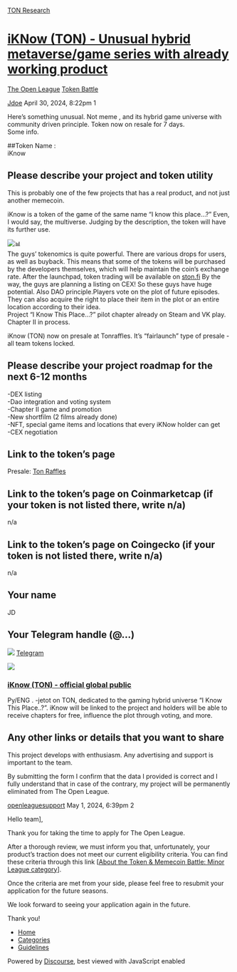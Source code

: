 [TON Research](/)

# [iKNow (TON) - Unusual hybrid metaverse/game series with already working product](/t/iknow-ton-unusual-hybrid-metaverse-game-series-with-already-working-product/15341)

[The Open League](/c/the-open-league/token-leaderboard/57)  [Token Battle](/c/the-open-league/token-leaderboard/57) 

    

[Jdoe](https://tonresear.ch/u/Jdoe)  April 30, 2024, 8:22pm  1

Here’s something unusual. Not meme , and its hybrid game universe with community driven principle. Token now on resale for 7 days.  
Some info.

##Token Name :  
iKnow

## [](#please-describe-your-project-and-token-utility-1)Please describe your project and token utility

This is probably one of the few projects that has a real product, and not just another memecoin.

iKnow is a token of the game of the same name “I know this place…?” Even, I would say, the multiverse. Judging by the description, the token will have its further use.

![:bar_chart:](https://tonresear.ch/images/emoji/twitter/bar_chart.png?v=12 ":bar_chart:")  
The guys’ tokenomics is quite powerful. There are various drops for users, as well as buyback. This means that some of the tokens will be purchased by the developers themselves, which will help maintain the coin’s exchange rate. After the launchpad, token trading will be available on [ston.fi](http://ston.fi) By the way, the guys are planning a listing on CEX! So these guys have huge potential. Also DAO principle.Players vote on the plot of future episodes. They can also acquire the right to place their item in the plot or an entire location according to their idea.  
Project “I Know This Place…?” pilot chapter already on Steam and VK play. Chapter II in process.

iKnow (TON) now on presale at Tonraffles. It’s “fairlaunch” type of presale - all team tokens locked.

## [](#please-describe-your-project-roadmap-for-the-next-6-12-months-2)Please describe your project roadmap for the next 6-12 months

\-DEX listing  
\-Dao integration and voting system  
\-Chapter II game and promotion  
\-New shortfilm (2 films already done)  
\-NFT, special game items and locations that every iKNow holder can get  
\-CEX negotiation

## [](#link-to-the-tokens-page-3)Link to the token’s page

Presale: [Ton Raffles](https://tonraffles.app/jetton/fairlaunch/iKnow/EQAVZM5VnY7nbFP7fWIAW9bYylnnBKx4rbP2stxs4uqAquVJ)

## [](#link-to-the-tokens-page-on-coinmarketcap-if-your-token-is-not-listed-there-write-na-4)Link to the token’s page on Coinmarketcap (if your token is not listed there, write n/a)

n/a

## [](#link-to-the-tokens-page-on-coingecko-if-your-token-is-not-listed-there-write-na-5)Link to the token’s page on Coingecko (if your token is not listed there, write n/a)

n/a

## [](#your-name-6)Your name

JD

## [](#your-telegram-handle-7)Your Telegram handle (@…)

![](https://telegram.org/img/website_icon.svg?4) [Telegram](https://t.me/iKnow_TON)

![](https://tonresear.ch/uploads/default/original/2X/f/faaa112458bfb6b1a6d4292d0a036b5755caf647.jpeg)

### [iKnow (TON) - official global public](https://t.me/iKnow_TON)

Ру/ENG . -jetot on TON, dedicated to the gaming hybrid universe “I Know This Place..?”. iKnow will be linked to the project and holders will be able to receive chapters for free, influence the plot through voting, and more.

## [](#any-other-links-or-details-that-you-want-to-share-8)Any other links or details that you want to share

This project develops with enthusiasm. Any advertising and support is important to the team.

By submitting the form I confirm that the data I provided is correct and I fully understand that in case of the contrary, my project will be permanently eliminated from The Open League.

 

[openleaguesupport](https://tonresear.ch/u/openleaguesupport) May 1, 2024, 6:39pm  2

Hello team\],

Thank you for taking the time to apply for The Open League.

After a thorough review, we must inform you that, unfortunately, your product’s traction does not meet our current eligibility criteria. You can find these criteria through this link \[[About the Token & Memecoin Battle: Minor League category](https://tonresear.ch/t/about-the-token-leaderboard-minor-league-category/1274)\].

Once the criteria are met from your side, please feel free to resubmit your application for the future seasons.

We look forward to seeing your application again in the future.

Thank you!

 

*   [Home](/)
*   [Categories](/categories)
*   [Guidelines](/guidelines)

Powered by [Discourse](https://www.discourse.org), best viewed with JavaScript enabled